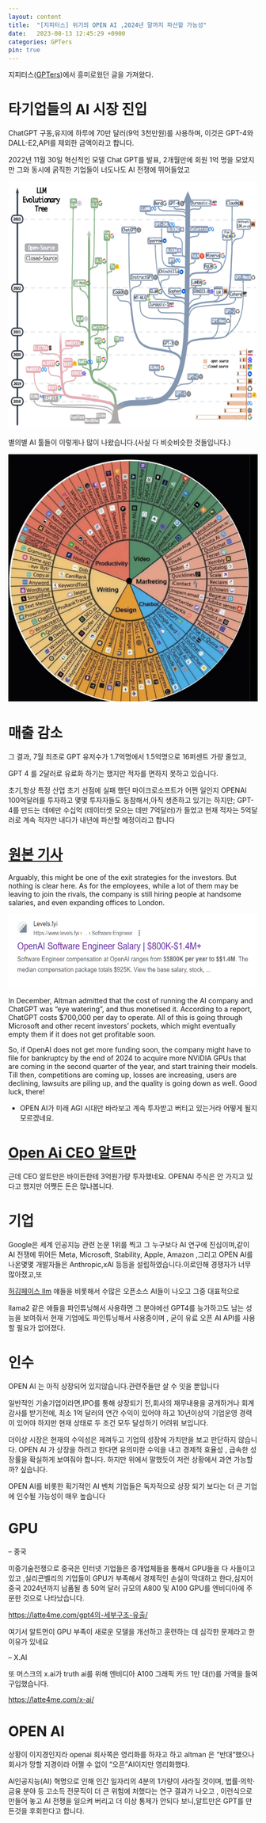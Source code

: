 ```yaml
---
layout: content
title:  "[지피터스] 위기의 OPEN AI ,2024년 말까지 파산할 가능성"
date:   2023-08-13 12:45:29 +0900
categories: GPTers
pin: true
---
```




지피터스([GPTers](https://latte4me.com/ai-위기의-open-ai2024년에-파산-예정/))에서 흥미로웠던 글을 가져왔다.



# 타기업들의 AI 시장 진입
ChatGPT 구동,유지에 하루에 70만 달러(9억 3천만원)를 사용하며, 이것은 GPT-4와 DALL-E2,API를 제외한 금액이라고 합니다.

2022년 11월 30일 혁신적인 모델 Chat GPT를 발표, 2개월만에 회원 1억 명을 모았지만 그와 동시에 굵직한 기업들이 너도나도 AI 전쟁에 뛰어들었고


<img src="/img/blogimg/ChatGPT/GPTers-Bankrupt/1-1.png" style="height:500px">

별의별 AI 툴들이 이렇게나 많이 나왔습니다.(사실 다 비슷비슷한 것들입니다.)

<img src="/img/blogimg/ChatGPT/GPTers-Bankrupt/1-2.jpg" style="height:500px">

# 매출 감소
그 결과, 7월 최초로 GPT 유저수가 1.7억명에서 1.5억명으로 16퍼센트 가량 줄었고,

GPT 4 를 2달러로 유료화 하기는 했지만 적자를 면하지 못하고 있습니다.

초기,항상 특정 산업 초기 선점에 실패 했던 마이크로소프트가 어쩐 일인지 OPENAI 100억달러를 투자하고 몇몇 투자자들도 동참해서,아직 생존하고 있기는 하지만; GPT-4를 만드는 데에만 수십억 (데이터셋 모으는 데만 7억달러)가 들었고 현재 적자는 5억달러로 계속 적자만 내다가 내년에 파산할 예정이라고 합니다


# [원본 기사](https://analyticsindiamag.com/openai-might-go-bankrupt-by-the-end-of-2024)

Arguably, this might be one of the exit strategies for the investors. But nothing is clear here. As for the employees, while a lot of them may be leaving to join the rivals, the company is still hiring people at handsome salaries, and even expanding offices to London.

<img src="/img/blogimg/ChatGPT/GPTers-Bankrupt/1-3.png" style="height:150px">

In December, Altman admitted that the cost of running the AI company and ChatGPT was “eye watering”, and thus monetised it. According to a report, ChatGPT costs $700,000 per day to operate. All of this is going through Microsoft and other recent investors’ pockets, which might eventually empty them if it does not get profitable soon.


So, if OpenAI does not get more funding soon, the company might have to file for bankruptcy by the end of 2024 to acquire more NVIDIA GPUs that are coming in the second quarter of the year, and start training their models. Till then, competitions are coming up, losses are increasing, users are declining, lawsuits are piling up, and the quality is going down as well. Good luck, there!

- OPEN AI가 미래 AGI 시대만 바라보고 계속 투자받고 버티고 있는거라 어떻게 될지 모르겠네요.

# [Open Ai CEO 알트만](https://www.foxbusiness.com/politics/openai-ceo-sam-altman-donated-200000-biden-campaign)

근데 CEO 알트만은 바이든한테 3억원가량 투자했네요. OPENAI 주식은 안 가지고 있다고 했지만 어쨋든 돈은 많나봅니다.


# 기업
Google은 세계 인공지능 관련 논문 1위를 찍고 그 누구보다 AI 연구에 진심이며,같이 AI 전쟁에 뛰어든 Meta, Microsoft, Stability, Apple, Amazon ,그리고 OPEN AI를 나온몇몇 개발자들은 Anthropic,xAI 등등을 설립하였습니다.이로인해 경쟁자가 너무 많아졌고,또

[허깅페이스 llm](https://huggingface.co/spaces/HuggingFaceH4/open_llm_leaderboard) 얘들을 비롯해서 수많은 오픈소스 AI들이 나오고 그중 대표적으로

llama2 같은 애들을 파인튜닝해서 사용하면 그 분야에선 GPT4를 능가하고도 남는 성능을 보여줘서 현재 기업에도 파인튜닝해서 사용중이며 , 굳이 유료 오픈 AI API를 사용할 필요가 없어졌다.



# 인수
OPEN AI 는 아직 상장되어 있지않습니다.관련주들만 살 수 잇을 뿐입니다

일반적인 기술기업이라면,IPO를 통해 상장되기 전,회사의 재무내용을 공개하거나 회계감사를 받기전에, 최소 1억 달러의 연간 수익이 있어야 하고 10년이상의 기업운영 경력이 있어야 하지만 현재 상태로 두 조건 모두 달성하기 어려워 보입니다.

더이상 시장은 현재의 수익성은 제껴두고 기업의 성장에 가치만을 보고 판단하지 않습니다. OPEN AI 가 상장을 하려고 한다면 유의미한 수익을 내고 경제적 효율성 , 급속한 성장률을 확실하게 보여줘야 합니다. 하지만 위에서 말했듯이 저런 상황에서 과연 가능할까? 싶습니다.

OPEN AI를 비롯한 획기적인 AI 벤처 기업들은 독자적으로 상장 되기 보다는 더 큰 기업에 인수될 가능성이 매우 높습니다




# GPU

– 중국

미중기술전쟁으로 중국은 인터넷 기업들은 중개업체들을 통해서 GPU들을 다 사들이고 있고 ,실리콘벨리의 기업들이 GPU가 부족해서 경제적인 손실이 막대하고 한다,심지어 중국 2024년까지 납품될 총 50억 달러 규모의 A800 및 A100 GPU를 엔비디아에 주문한 것으로 나타났습니다.

https://latte4me.com/gpt4의-세부구조-유출/

여기서 알트먼이 GPU 부족이 새로운 모델을 개선하고 훈련하는 데 심각한 문제라고 한 이유가 있네요

– X.AI

또 머스크의 x.ai가 truth ai를 위해 엔비디아 A100 그래픽 카드 1만 대(!)를 거액을 들여 구입했습니다.

https://latte4me.com/x-ai/


# OPEN AI

상황이 이지경인지라 openai 회사쪽은 영리화를 하자고 하고 altman 은 “반대“했으나 회사가 망할 지경이라 어쩔 수 없이 “오픈”AI이지만 영리화했다.

Al인공지능(AI) 혁명으로 인해 인간 일자리의 4분의 1가량이 사라질 것이며, 법률·의학·금융 분야 등 고소득 전문직이 더 큰 위험에 처했다는 연구 결과가 나오고 , 이런식으로 만들어 놓고 AI 전쟁을 일으켜 버리고 더 이상 통제가 안되다 보니,알트만은 GPT를 만든것을 후회한다고 합니다.